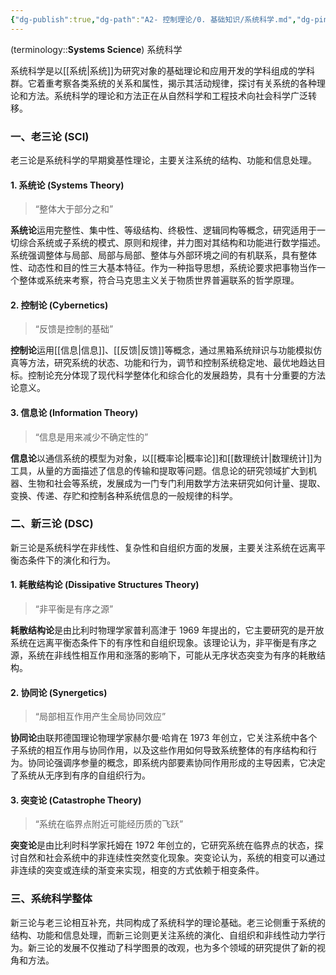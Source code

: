 ```yaml
---
{"dg-publish":true,"dg-path":"A2- 控制理论/0. 基础知识/系统科学.md","dg-pinned":true,"tags":["System","ControlTheory","Philosophy"],"aliases":["Systems Science"],"permalink":"/A2- 控制理论/0. 基础知识/系统科学/","pinned":true,"dgPassFrontmatter":true,"noteIcon":"","created":"2024-05-21T15:20:28.000+08:00","updated":"2025-09-29T19:27:27.000+08:00"}
---
```



(terminology::**Systems Science**) 系统科学

系统科学是以[[系统\|系统]]为研究对象的基础理论和应用开发的学科组成的学科群。它着重考察各类系统的关系和属性，揭示其活动规律，探讨有关系统的各种理论和方法。系统科学的理论和方法正在从自然科学和工程技术向社会科学广泛转移。

### 一、老三论 (SCI)

老三论是系统科学的早期奠基性理论，主要关注系统的结构、功能和信息处理。

#### 1. 系统论 (Systems Theory)

> “整体大于部分之和”

**系统论**运用完整性、集中性、等级结构、终极性、逻辑同构等概念，研究适用于一切综合系统或子系统的模式、原则和规律，并力图对其结构和功能进行数学描述。系统强调整体与局部、局部与局部、整体与外部环境之间的有机联系，具有整体性、动态性和目的性三大基本特征。作为一种指导思想，系统论要求把事物当作一个整体或系统来考察，符合马克思主义关于物质世界普遍联系的哲学原理。

#### 2. 控制论 (Cybernetics)

> “反馈是控制的基础”

**控制论**运用[[信息\|信息]]、[[反馈\|反馈]]等概念，通过黑箱系统辩识与功能模拟仿真等方法，研究系统的状态、功能和行为，调节和控制系统稳定地、最优地趋达目标。控制论充分体现了现代科学整体化和综合化的发展趋势，具有十分重要的方法论意义。

#### 3. 信息论 (Information Theory)

> “信息是用来减少不确定性的”

**信息论**以通信系统的模型为对象，以[[概率论\|概率论]]和[[数理统计\|数理统计]]为工具，从量的方面描述了信息的传输和提取等问题。信息论的研究领域扩大到机器、生物和社会等系统，发展成为一门专门利用数学方法来研究如何计量、提取、变换、传递、存贮和控制各种系统信息的一般规律的科学。

### 二、新三论 (DSC)

新三论是系统科学在非线性、复杂性和自组织方面的发展，主要关注系统在远离平衡态条件下的演化和行为。

#### 1. 耗散结构论 (Dissipative Structures Theory)

> “非平衡是有序之源”

**耗散结构论**是由比利时物理学家普利高津于 1969 年提出的，它主要研究的是开放系统在远离平衡态条件下的有序性和自组织现象。该理论认为，非平衡是有序之源，系统在非线性相互作用和涨落的影响下，可能从无序状态突变为有序的耗散结构。

#### 2. 协同论 (Synergetics)

> “局部相互作用产生全局协同效应”

**协同论**由联邦德国理论物理学家赫尔曼·哈肯在 1973 年创立，它关注系统中各个子系统的相互作用与协同作用，以及这些作用如何导致系统整体的有序结构和行为。协同论强调序参量的概念，即系统内部要素协同作用形成的主导因素，它决定了系统从无序到有序的自组织行为。

#### 3. 突变论 (Catastrophe Theory)

> “系统在临界点附近可能经历质的飞跃”

**突变论**是由比利时科学家托姆在 1972 年创立的，它研究系统在临界点的状态，探讨自然和社会系统中的非连续性突然变化现象。突变论认为，系统的相变可以通过非连续的突变或连续的渐变来实现，相变的方式依赖于相变条件。

### 三、系统科学整体

新三论与老三论相互补充，共同构成了系统科学的理论基础。老三论侧重于系统的结构、功能和信息处理，而新三论则更关注系统的演化、自组织和非线性动力学行为。新三论的发展不仅推动了科学图景的改观，也为多个领域的研究提供了新的视角和方法。

